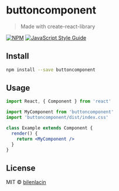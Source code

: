 # buttoncomponent

> Made with create-react-library

[![NPM](https://img.shields.io/npm/v/buttoncomponent.svg)](https://www.npmjs.com/package/buttoncomponent) [![JavaScript Style Guide](https://img.shields.io/badge/code_style-standard-brightgreen.svg)](https://standardjs.com)

## Install

```bash
npm install --save buttoncomponent
```

## Usage

```jsx
import React, { Component } from 'react'

import MyComponent from 'buttoncomponent'
import 'buttoncomponent/dist/index.css'

class Example extends Component {
  render() {
    return <MyComponent />
  }
}
```

## License

MIT © [bilenlacin](https://github.com/bilenlacin)
